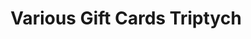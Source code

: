 ---
ee_id: '4384'
site: '1'
type: '2'
long_id: 2017-028 Various Gift Cards Triptych
url: 2017-028-various-gift-cards-triptych
title: Various Gift Cards Triptych
year: '2017'
medium: Inkjet print on paper
commission:
dims: 11 x 25.5 in
pitch:
ps:
live_url:
related:
youtube:
imgs: 2017-028-gift-card-triptych-scan-database.jpg
subheading:
display_year: '2017'
download:
add_credit:
add_credits:
related_code:
layout: things-i-made
---